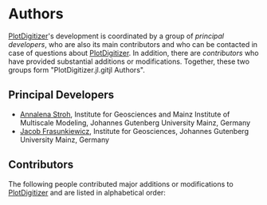 # Authors

[PlotDigitizer](https://github.com/AnStroh/PlotDigitizer)'s development is coordinated by a group of *principal developers*,
who are also its main contributors and who can be contacted in case of
questions about [PlotDigitizer](https://github.com/AnStroh/PlotDigitizer). In addition, there are *contributors* who have
provided substantial additions or modifications. Together, these two groups form
"PlotDigitizer.jl.gitjl Authors".

## Principal Developers
* [Annalena Stroh](https://github.com/AnStroh),
  Institute for Geosciences and Mainz Institute of Multiscale Modeling, Johannes Gutenberg University Mainz, Germany
* [Jacob Frasunkiewicz](https://github.com/jfrasunk),
  Institute for Geosciences, Johannes Gutenberg University Mainz, Germany


## Contributors
The following people contributed major additions or modifications to [PlotDigitizer](https://github.com/AnStroh/PlotDigitizer) and
are listed in alphabetical order:


